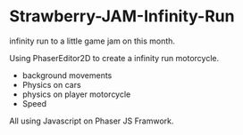 # Strawberry-JAM-Infinity-Run
infinity run to a little game jam on this month.

Using PhaserEditor2D to create a infinity run motorcycle.

- background movements
- Physics on cars
- physics on player motorcycle
- Speed

All using Javascript on Phaser JS Framwork.
